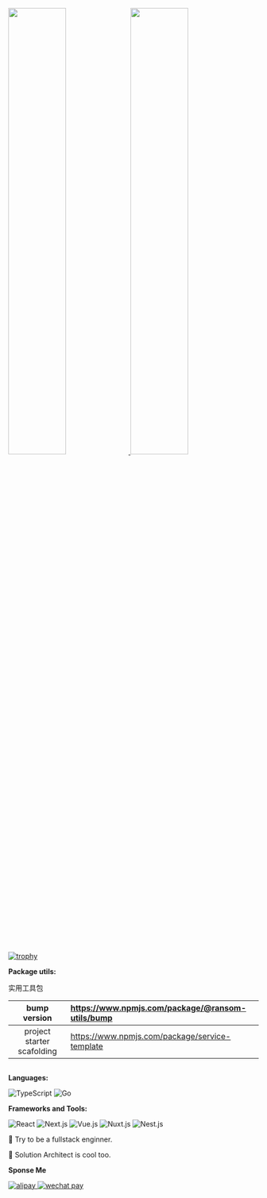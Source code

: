 



<!-- info grpah -->
<p>
  <a href="#">
<img src="https://github.com/uyaox/uyaox/blob/main/metrics1.svg" width="48%" />
  </a>
  <a href="#">
<img src="https://github.com/uyaox/uyaox/blob/main/metrics2.svg" width="48%" />
  </a>
</p>



<!-- capsule  waviing header -->
<!-- <div align="center">
  <a href="https://">
    <picture>
      <source media="(prefers-color-scheme: dark)" 
        srcset="https://capsule-render.vercel.app/api?type=waving&height=300&color=gradient&text=0x3f1OpusExPavoTelos&desc=-🪐%20Crossing%20the%20Rubicon&descAlignY=65&descAlign=64">
       <img src="https://capsule-render.vercel.app/api?type=waving&height=300&color=gradient&text=0x3f1OpusExPavoTelos&desc=-🪐%20Crossing%20the%20Rubicon&descAlignY=65&descAlign=64">
    </picture>
  </a>
</div> -->


##
<!-- trophy bar -->
[![trophy](https://github-profile-trophy.vercel.app/?username=uyaox&title=-Reviews&rank=-C,-B)](https://github.com/ryo-ma/github-profile-trophy)

**Package utils:**

实用工具包

|   bump version  | https://www.npmjs.com/package/@ransom-utils/bump |
| :------------: | :--------------------------------------------------|
|  project starter scafolding  | https://www.npmjs.com/package/service-template |



##
**Languages:**

![TypeScript](https://img.shields.io/badge/TypeScript-3178C6?logo=TypeScript&logoColor=fff)
![Go](https://img.shields.io/badge/Go-007d9c?logo=go&logoColor=fff)

**Frameworks and Tools:**

![React](https://img.shields.io/badge/React.js-61DAFB?logo=React&logoColor=333)
![Next.js](https://img.shields.io/badge/Next.js-000000?logo=Next.js&logoColor=fff)
![Vue.js](https://img.shields.io/badge/Vue.js-fff?logo=Vue.js&logoColor=000)
![Nuxt.js](https://img.shields.io/badge/Nuxt.js-fff?logo=nuxt.js&logoColor=020420)
![Nest.js](https://img.shields.io/badge/Nest.js-ea2845?logo=nestjs&logoColor=fff)


:dna: Try to be a fullstack enginner.

:test_tube: Solution Architect is cool too.


**Sponse Me**

<!-- sponse badges -->
<p align="left">
    <a href="https://github.com/user-attachments/assets/afd60b0a-86e3-4d45-8bbc-8003a6e4e456">
        <img src="https://img.shields.io/badge/Alipay-181926?style=flat-square&logo=Alipay&labelColor=181926"
            alt="alipay">
    </a>
    <a href="https://github.com/user-attachments/assets/8c57e9d1-8d0b-4dcf-9ae2-1619442b7887">
        <img src="https://img.shields.io/badge/Wechat-181926?style=flat-square&logo=Wechat&labelColor=181926"
          alt="wechat pay">
    </a>
</p>
<!-- 
<p align="center">
<img src="https://github.com/user-attachments/assets/d433001b-a0ce-433b-bde8-af192451af2d" alt='pay-merge'></a>
</p>
-->
<!-- 
[![Alipay](https://img.shields.io/badge/Alipay-181926?style=flat-square&logo=Alipay&labelColor=181926)](https://github.com/user-attachments/assets/afd60b0a-86e3-4d45-8bbc-8003a6e4e456)
[![Wechat](https://img.shields.io/badge/Wechat-181926?style=flat-square&logo=Wechat&labelColor=181926)](https://github.com/user-attachments/assets/8c57e9d1-8d0b-4dcf-9ae2-1619442b7887) -->



